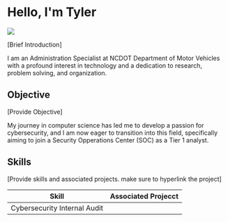 # Hello, I'm Tyler
<a href="https://linkedin.com/in/tyler-parker-4293a1329"><img src="https://img.shields.io/badge/-LinkedIn-0072b1?&style=for-the-badge&logo=linkedin&logoColor=white" /></a>

[Brief Introduction]

I am an Administration Specialist at NCDOT Department of Motor Vehicles with a profound interest in technology and a dedication to research, problem solving, and organization.

## Objective
[Provide Objective]

My journey in computer science has led me to develop a passion for cybersecurity, and I am now eager to transition into this field, specifically aiming to join a Security Opperations Center (SOC) as a Tier 1 analyst.

## Skills
[Provide skills and associated projects. make sure to hyperlink the project]

| Skill                                                 | Associated Projecct              |
|-------------------------------------------------------|----------------------------------|
|Cybersecurity Internal Audit                           |                                  | 





